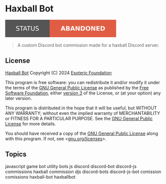 # Haxball Bot

[![Project Status: Abandoned](./assets/images/badges/status.svg)](./)

> A custom Discord bot commission made for a haxball Discord server.

## License

[Haxball Bot](./) Copyright (C) 2024 [Esoteric Foundation](https://esoteric.foundation)

This program is free software: you can redistribute it and/or modify it under the terms of the [GNU General Public License](./LICENSE) as published by the [Free Software Foundation](https://www.fsf.org/), either [version 3](./LICENSE) of the License, or (at your option) any later version.

This program is distributed in the hope that it will be useful, but WITHOUT ANY WARRANTY; without even the implied warranty of MERCHANTABILITY or FITNESS FOR A PARTICULAR PURPOSE. See the [GNU General Public License](./LICENSE) for more details.

You should have received a copy of the [GNU General Public License](./LICENSE) along with this program. If not, see <[gnu.org/licenses](https://www.gnu.org/licenses/)>.

## Topics

javascript game bot utility bots js discord discord-bot discord-js commissions haxball commission djs discord-bots discord-js-bot comission comissions haxball-bot haxballbot
